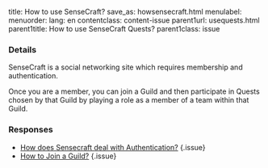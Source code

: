 title: How to use SenseCraft?
save_as: howsensecraft.html
menulabel:
menuorder:
lang: en
contentclass: content-issue
parent1url: usequests.html
parent1title: How to use SenseCraft Quests?
parent1class: issue

### Details

SenseCraft is a social networking site which requires membership and authentication.

Once you are a member, you can join a Guild and then participate in Quests chosen by that Guild by playing a role as a member of a team within that Guild.

### Responses

* [How does Sensecraft deal with Authentication?](howauthenticate.html)
{.issue}
* [How to Join a Guild?](howjoinguild.html)
{.issue}

